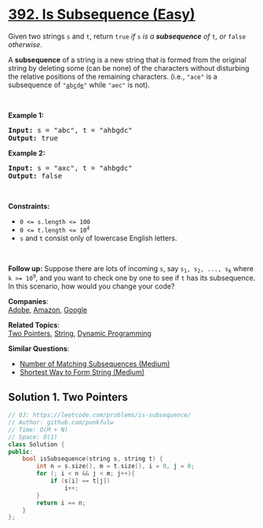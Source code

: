 # [392. Is Subsequence (Easy)](https://leetcode.com/problems/is-subsequence/)

<p>Given two strings <code>s</code> and <code>t</code>, return <code>true</code><em> if </em><code>s</code><em> is a <strong>subsequence</strong> of </em><code>t</code><em>, or </em><code>false</code><em> otherwise</em>.</p>

<p>A <strong>subsequence</strong> of a string is a new string that is formed from the original string by deleting some (can be none) of the characters without disturbing the relative positions of the remaining characters. (i.e., <code>"ace"</code> is a subsequence of <code>"<u>a</u>b<u>c</u>d<u>e</u>"</code> while <code>"aec"</code> is not).</p>

<p>&nbsp;</p>
<p><strong>Example 1:</strong></p>
<pre><strong>Input:</strong> s = "abc", t = "ahbgdc"
<strong>Output:</strong> true
</pre><p><strong>Example 2:</strong></p>
<pre><strong>Input:</strong> s = "axc", t = "ahbgdc"
<strong>Output:</strong> false
</pre>
<p>&nbsp;</p>
<p><strong>Constraints:</strong></p>

<ul>
	<li><code>0 &lt;= s.length &lt;= 100</code></li>
	<li><code>0 &lt;= t.length &lt;= 10<sup>4</sup></code></li>
	<li><code>s</code> and <code>t</code> consist only of lowercase English letters.</li>
</ul>

<p>&nbsp;</p>
<strong>Follow up:</strong> Suppose there are lots of incoming <code>s</code>, say <code>s<sub>1</sub>, s<sub>2</sub>, ..., s<sub>k</sub></code> where <code>k &gt;= 10<sup>9</sup></code>, and you want to check one by one to see if <code>t</code> has its subsequence. In this scenario, how would you change your code?

**Companies**:  
[Adobe](https://leetcode.com/company/adobe), [Amazon](https://leetcode.com/company/amazon), [Google](https://leetcode.com/company/google)

**Related Topics**:  
[Two Pointers](https://leetcode.com/tag/two-pointers/), [String](https://leetcode.com/tag/string/), [Dynamic Programming](https://leetcode.com/tag/dynamic-programming/)

**Similar Questions**:
* [Number of Matching Subsequences (Medium)](https://leetcode.com/problems/number-of-matching-subsequences/)
* [Shortest Way to Form String (Medium)](https://leetcode.com/problems/shortest-way-to-form-string/)

## Solution 1. Two Pointers

```cpp
// OJ: https://leetcode.com/problems/is-subsequence/
// Author: github.com/punkfulw
// Time: O(M + N)
// Space: O(1)
class Solution {
public:
    bool isSubsequence(string s, string t) {
        int n = s.size(), m = t.size(), i = 0, j = 0;
        for (; i < n && j < m; j++){
            if (s[i] == t[j])
                i++;
        }
        return i == n;
    }
};
```
